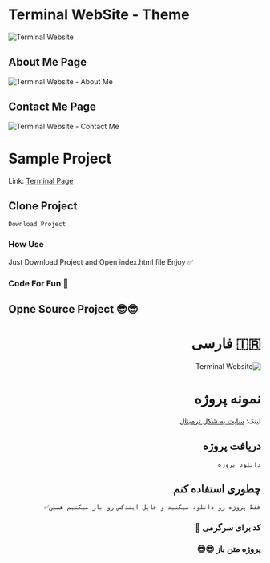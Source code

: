 # Terminal WebSite - Theme

![Terminal Website](https://s4.uupload.ir/files/screenshot_at_2021-05-15_11-43-39_si1.png)

## About Me Page

![Terminal Website - About Me](https://s4.uupload.ir/files/screenshot_at_2021-05-15_11-43-57_1wco.png)

## Contact Me Page 

![Terminal Website - Contact Me](https://s4.uupload.ir/files/screenshot_at_2021-05-15_11-44-13_ew1m.png)

# Sample Project

Link: [Terminal Page](https://terminal-web.sectron.ir/)

## Clone Project
```
Download Project 
```

### How Use

Just Download Project and Open index.html file Enjoy ✅

### Code For Fun 🤪


## Opne Source Project 😎😎



<div dir="rtl">

# 🇮🇷 فارسی

![Terminal Website](https://s4.uupload.ir/files/screenshot_at_2021-05-15_11-43-39_si1.png)


# نمونه پروژه

لینک: [سایت به شکل ترمینال](https://terminal-web.sectron.ir/)

## دریافت پروژه
```
دانلود پروژه
```

## چطوری استفاده کنم
```
فقط پروژه رو دانلود میکنید و فایل ایندکس رو باز میکنیم همین✅
```

### کد برای سرگرمی 🤪

### پروژه متن باز 😎😎
